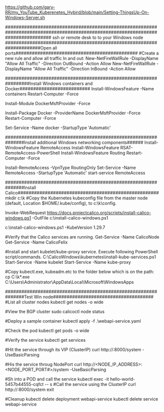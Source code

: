 
https://github.com/gary-RR/my_YouTube_Kuberenetes_Hybird/blob/main/Setting-ThingsUp-On-Windows-Server.sh						

#################################################################################################################################
ssh or remote desk to to your Windows node
#####################################################################Open all ports#############################################
#Create a new rule and allow all traffic In and out:
New-NetFireWallRule -DisplayName "Allow All Traffic" -Direction OutBound -Action Allow 
New-NetFireWallRule -DisplayName "Allow All Traffic" -Direction InBound -Action Allow

#################################################################Install Windows containers and Docker##########################
Install-WindowsFeature -Name containers
Restart-Computer -Force

Install-Module DockerMsftProvider -Force
	
Install-Package Docker -ProviderName DockerMsftProvider -Force     
Restart-Computer -Force

Set-Service -Name docker -StartupType 'Automatic'

###############################################################Install additional Windows networking components######
Install-WindowsFeature RemoteAccess
Install-WindowsFeature RSAT-RemoteAccess-PowerShell
Install-WindowsFeature Routing
Restart-Computer -Force

Install-RemoteAccess -VpnType RoutingOnly
Set-Service -Name RemoteAccess -StartupType 'Automatic'
start-service RemoteAccess

###############################################################Install Calico####################################################
mkdir c:\k
#Copy the Kubernetes kubeconfig file from the master node (default, Location $HOME/.kube/config), to c:\k\config.

Invoke-WebRequest https://docs.projectcalico.org/scripts/install-calico-windows.ps1 -OutFile c:\install-calico-windows.ps1

c:\install-calico-windows.ps1 -KubeVersion 1.29.7

#Verify that the Calico services are running.
Get-Service -Name CalicoNode
Get-Service -Name CalicoFelix


#Install and start kubelet/kube-proxy service. Execute following PowerShell script/commands.
C:\CalicoWindows\kubernetes\install-kube-services.ps1
Start-Service -Name kubelet
Start-Service -Name kube-proxy

#Copy kubectl.exe, kubeadm.etc to the folder below which is on the path: 
cp C:\k\*.exe C:\Users\Administrator\AppData\Local\Microsoft\WindowsApps


###############################################################Test Win node#####################################
#List all cluster nodes
kubectl get nodes -o wide	

#View the BGP cluster
sudo calicoctl node status

#Deploy a sample container 
 kubectl apply -f .\webapi-service.yaml

#Check the pod
kubectl get pods -o wide 

#Verify the service
kubectl get services

#Hit the service through its VIP (ClusterIP)
curl http://<ClusterIP>:8000/system -UseBasicParsing

#His the service throug NodePort
curl http://<NODE_IP_ADDRESS>:<NODE_PORT_PORT#>/system -UseBasicParsing

#Sh into a POD and call the service
kubectl exec -it hello-world-5457b44555-cqfct  -- s
	#Call the service using the ClusterIP
	curl http://<ClusterIP>:8000/system
	exit


#Cleanup
kubectl delete deployment webapi-service
kubectl delete service webapi-service

